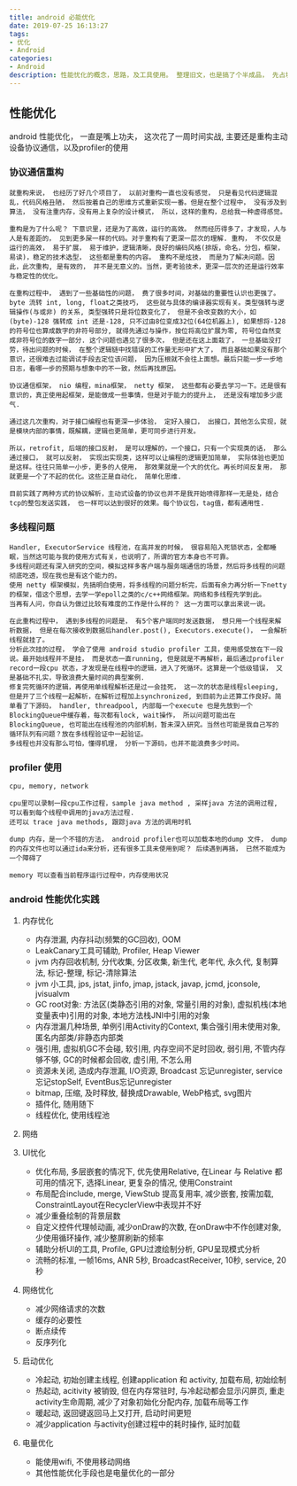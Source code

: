 ```yaml
---
title: android 必能优化
date: 2019-07-25 16:13:27
tags:
- 优化
- Android
categories:
- Android
description: 性能忧化的概念，思路，及工具使用。 整理旧文，也是搞了个半成品， 先占坑。
---
```


## 性能优化

android 性能优化， 一直是嘴上功夫， 这次花了一周时间实战, 主要还是重构主动设备协议通信，以及profiler的使用

### 协议通信重构

	就重构来说， 也经历了好几个项目了， 以前对重构一直也没有感觉， 只是看见代码逻辑混乱，代码风格丑陋， 然后按着自己的思维方式重新实现一番。但是在整个过程中， 没有涉及到算法， 没有注重内存，没有用上复杂的设计模式， 所以，这样的重构，总给我一种虚得感觉。

	重构是为了什么呢？ 下意识里，还是为了高效，运行的高效。 然而经历得多了，才发现，人与人是有差距的， 见到更多屎一样的代码。对于重构有了更深一层次的理解. 重构， 不仅仅是运行的高效， 易于扩展， 易于维护，逻辑清晰，良好的编码风格(排版，命名，分包，框架，易读)，稳定的技术选型， 这些都是重构的内容。 重构不是炫技， 而是为了解决问题。因此，此次重构, 是有效的， 并不是无意义的。当然，更考验技术，更深一层次的还是运行效率与稳定性的优化。
	
	在重构过程中， 遇到了一些基础性的问题， 费了很多时间，对基础的重要性认识也更强了。 byte 流转 int, long, float之类技巧， 这些就与具体的编译器实现有关。类型强转与逻辑操作(与或非) 的关系, 类型强转只是将位数变化了， 但是不会改变数的大小，如 (byte)-128 强转成 int 还是-128, 只不过由8位变成32位(64位机器上), 如果想将-128的符号位也算成数字的非符号部分, 就得先通过与操作，按位将高位扩展为零, 符号位自然变成非符号位的数字一部分. 这个问题也遇见了很多次， 但是还在这上面栽了， 一旦基础没打劳，待出问题的时候， 在整个逻辑链中找错误的工作量无形中扩大了， 而且基础如果没有那个意识，还很难去过能调试手段去定位该问题， 因为压根就不会往上面想。最后只能一步一步地日志，看哪一步的预期与想象中的不一致，然后再找原因。

	协议通信框架， nio 编程，mina框架， netty 框架， 这些都有必要去学习一下。还是很有意识的，真正使用起框架，是能做成一些事情，但是对于能力的提升上， 还是没有增加多少底气.

	通过这几次重构，对于接口编程也有更深一步体验， 定好入接口， 出接口，其他怎么实现，就是模块内部的事情，既解耦，逻辑也更简单，更可同步进行开发。

	所以，retrofit, 后端的接口反射， 是可以理解的，一个接口，只有一个实现类的话， 那么通过接口， 就可以反射， 实现出实现类，这样可以让编程的逻辑更加简单， 实际体验也更加是这样。往往只简单一小步，更多的人使用， 那效果就是一个大的优化。再长时间反复用， 那就更是一个了不起的优化。这些正是自动化， 简单化思维.

	目前实践了两种方式的协议解析，主动式设备的协议也并不是我开始喷得那样一无是处，结合tcp的整包发送实践， 也一样可以达到很好的效果。每个协议包，tag值，都有通用性. 

### 多线程问题

	Handler, ExecutorService 线程池，在高并发的时候， 很容易陷入死锁状态，全都睡眠，当然这可能与我的使用方式有关，也说明了，所谓的官方本身也不可靠。 
	多线程问题还有深入研究的空间，模拟这样多客户端与服务端通信的场景，然后将多线程的问题彻底吃透，现在我也是有这个能力的。
	使用 netty 框架模拟，先搞明白使用，将多线程的问题分析完，后面有余力再分析一下netty的框架，借这个思想，去学一学epoll之类的c/c++网络框架。网络和多线程先学到此。
	当再有人问，你自认为做过比较有难度的工作是什么样的？ 这一方面可以拿出来说一说。

	在此重构过程中， 遇到多线程的问题是， 有5个客户端同时发送数据， 想只用一个线程来解析数据， 但是在每次接收到数据后handler.post(), Executors.execute()， 一会解析线程就挂了。
	分析此次挂的过程， 学会了使用 android studio profiler 工具，使用感受放在下一段说。最开始线程并不是挂， 而是状态一直running, 但是就是不再解析，最后通过profiler record一段cpu 状态，才发现是在线程中的逻辑，进入了死循环。这算是一个低级错误， 又是基础不扎实，导致浪费大量时间的典型案例. 
	修复完死循环的逻辑，再使用单线程解析还是过一会挂死， 这一次的状态是线程sleeping, 但是开了三个线程一起解析，在解析过程加上synchronized, 到目前为止还算工作良好。简单看了下源码， handler, threadpool, 内部每一个execute 也是先放到一个BlockingQueue中缓存着，每次都有lock, wait操作， 所以问题可能出在BlockingQueue, 也可能出在线程池的内部机制，暂未深入研究。当然也可能是我自己写的 循环队列有问题？放在多线程验证中一起验证。
	多线程也并没有那么可怕，懂得机理， 分析一下源码，也并不能浪费多少时间。

### profiler 使用

	cpu, memory, network

	cpu里可以录制一段cpu工作过程，sample java method , 采样java 方法的调用过程, 可以看到每个线程中调用的java方法过程.
	还可以 trace java methods, 跟踪java 方法的调用时机

	dump 内存，是一个不错的方法， android profiler也可以加载本地的dump 文件， dump 的内存文件也可以通过ida来分析，还有很多工具未使用到呢？ 后续遇到再搞， 已然不能成为一个障碍了

	memory 可以查看当前程序运行过程中，内存使用状况

### android 性能优化实践

1. 内存忧化
    * 内存泄漏, 内存抖动(频繁的GC回收), OOM
    * LeakCanary工具可辅助,  Profiler, Heap Viewer
    * jvm 内存回收机制, 分代收集, 分区收集, 新生代, 老年代, 永久代, 复制算法, 标记-整理, 标记-清除算法
    * jvm 小工具, jps, jstat, jinfo, jmap, jstack, javap, jcmd, jconsole, jvisualvm
    * GC root对象: 方法区(类静态引用的对象, 常量引用的对象), 虚拟机栈(本地变量表中)引用的对象, 本地方法栈JNI中引用的对象
    * 内存泄漏几种场景, 单例引用Activity的Context, 集合强引用未使用对象, 匿名内部类/非静态内部类
    * 强引用, 虚拟机GC不会碰, 软引用, 内存空间不足时回收, 弱引用, 不管内存够不够, GC的时候都会回收, 虚引用, 不怎么用
    * 资源未关闭, 造成内存泄漏, I/O资源, Broadcast 忘记unregister, service 忘记stopSelf, EventBus忘记unregister
    * bitmap, 压缩, 及时释放, 替换成Drawable, WebP格式, svg图片
    * 插件化, 随用随下
    * 线程优化, 使用线程池

3. 网络

2. UI忧化
    * 优化布局, 多层嵌套的情况下, 优先使用Relative, 在Linear 与 Relative 都可用的情况下, 选择Linear, 更复杂的情况, 使用Constraint
    * 布局配合include, merge, ViewStub 提高复用率, 减少嵌套, 按需加载, ConstraintLayout在RecyclerView中表现并不好
    * 减少重叠绘制的背景层数
    * 自定义控件代理帧动画, 减少onDraw的次数, 在onDraw中不作创建对象, 少使用循环操作, 减少整屏刷新的频率
    * 辅助分析UI的工具, Profile, GPU过渡绘制分析, GPU呈现模式分析
    * 流畅的标准, 一帧16ms, ANR 5秒, BroadcastReceiver, 10秒, service, 20秒

3. 网络忧化
    * 减少网络请求的次数
    * 缓存的必要性
    * 断点续传
    * 反序列化

4. 启动优化 
    * 冷起动, 初始创建主线程, 创建application 和 activity, 加载布局, 初始绘制
    * 热起动, acitivity 被销毁, 但在内存常驻时, 与冷起动都会显示闪屏页, 重走activity生命周期, 减少了对象初始化分配内存, 加载布局等工作
    * 暖起动, 返回键返回马上又打开, 启动时间更短
    * 减少application 与activity创建过程中的耗时操作, 延时加载

5. 电量优化
    * 能使用wifi, 不使用移动网络
    * 其他性能优化手段也是电量优化的一部分

